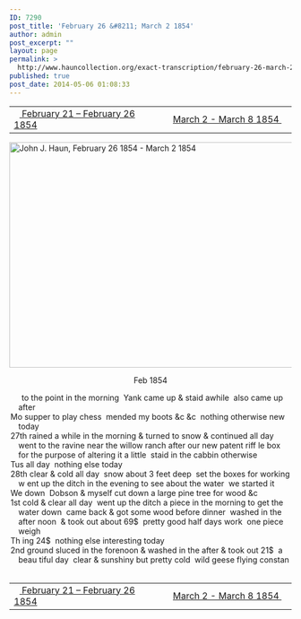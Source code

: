 ```yaml
---
ID: 7290
post_title: 'February 26 &#8211; March 2 1854'
author: admin
post_excerpt: ""
layout: page
permalink: >
  http://www.hauncollection.org/exact-transcription/february-26-march-2-1854/
published: true
post_date: 2014-05-06 01:08:33
---
```

<table style="width: 100%;" align="center">
<tbody>
<tr>
<td width="50%"><a href="http://www.hauncollection.org/version-2/version-ii-series-i/february-21-february-26-1854/"><img src="https://lh3.googleusercontent.com/-EFJpxxNiPNw/VqgtWBCZrMI/AAAAAAAAAFU/WfY4lPFWWkg/s800-Ic42/Soeb-Plain-Arrows-8-10px.png" alt="" width="10" height="10" /> February 21 – February 26 1854</a></td>
<td style="text-align: right;"><a href="http://www.hauncollection.org/version-2/version-ii-series-i/march-2-march-8-1854/"> March 2 - March 8 1854 <img src="https://lh3.googleusercontent.com/-67k0cYlpXHw/VqgtWKz1MXI/AAAAAAAAAFU/k9PW_Piyurk/s800-Ic42/Soeb-Plain-Arrows-5-10px.png" alt="" width="10" height="10" /></a></td>
</tr>
</tbody>
</table>
<a href="http://www.hauncollection.org/wp-content/uploads/John Haun/JJH_013_February 26 1854 - March 2 1854.JPG" target="_blank" rel="noopener"><img class="alignnone wp-image-2243 size-large" src="http://www.hauncollection.org/wp-content/uploads/John Haun/JJH_013_February 26 1854 - March 2 1854-1024x682.jpg" alt="John J. Haun, February 26 1854 - March 2 1854" width="604" height="402" /></a>
<p style="text-align: center;">Feb 1854</p>

<div style="text-indent: -1em; padding-left: 16px;"><span style="color: #ffffff;">.</span>    to the point in the morning  Yank came up &amp; staid awhile  also came up after</div>
<div style="text-indent: -1em; padding-left: 16px;">Mo supper to play chess  mended my boots &amp;c &amp;c  nothing otherwise new today</div>
<div style="text-indent: -1em; padding-left: 16px;">27th rained a while in the morning &amp; turned to snow &amp; continued all day
went to the ravine near the willow ranch after our new patent riff
le box for the purpose of altering it a little  staid in the cabbin otherwise</div>
<div style="text-indent: -1em; padding-left: 16px;">Tus all day  nothing else today</div>
<div style="text-indent: -1em; padding-left: 16px;">28th clear &amp; cold all day  snow about 3 feet deep  set the boxes for working w
ent up the ditch in the evening to see about the water  we started it</div>
<div style="text-indent: -1em; padding-left: 16px;">We down  Dobson &amp; myself cut down a large pine tree for wood &amp;c</div>
<div style="text-indent: -1em; padding-left: 16px;">1st cold &amp; clear all day  went up the ditch a piece in the morning to get the
water down  came back &amp; got some wood before dinner  washed in the after
noon  &amp; took out about 69$  pretty good half days work  one piece weigh</div>
<div style="text-indent: -1em; padding-left: 16px;">Th ing 24$  nothing else interesting today</div>
<div style="text-indent: -1em; padding-left: 16px;">2nd ground sluced in the forenoon &amp; washed in the after &amp; took out 21$  a beau
tiful day  clear &amp; sunshiny but pretty cold  wild geese flying constan</div>
&nbsp;
<table style="width: 100%;" align="center">
<tbody>
<tr>
<td width="50%"><a href="http://www.hauncollection.org/version-2/version-ii-series-i/february-21-february-26-1854/"><img src="https://lh3.googleusercontent.com/-EFJpxxNiPNw/VqgtWBCZrMI/AAAAAAAAAFU/WfY4lPFWWkg/s800-Ic42/Soeb-Plain-Arrows-8-10px.png" alt="" width="10" height="10" /> February 21 – February 26 1854</a></td>
<td style="text-align: right;"><a href="http://www.hauncollection.org/version-2/version-ii-series-i/march-2-march-8-1854/"> March 2 - March 8 1854 <img src="https://lh3.googleusercontent.com/-67k0cYlpXHw/VqgtWKz1MXI/AAAAAAAAAFU/k9PW_Piyurk/s800-Ic42/Soeb-Plain-Arrows-5-10px.png" alt="" width="10" height="10" /></a></td>
</tr>
</tbody>
</table>